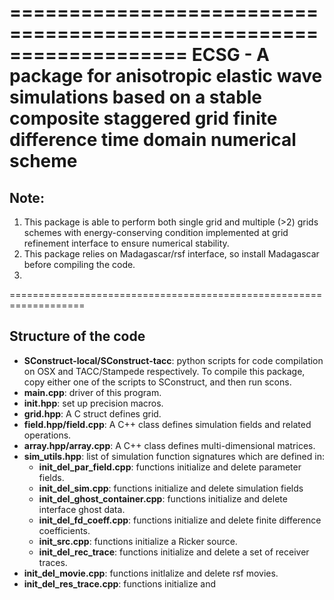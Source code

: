 ===================================================================
ECSG - A package for anisotropic elastic wave simulations based on a stable composite staggered grid finite difference time domain numerical scheme
===================================================================

## Note: 
1. This package is able to perform both single grid and multiple (>2) grids schemes with energy-conserving condition implemented at grid refinement interface to ensure numerical stability.
2. This package relies on Madagascar/rsf interface, so install Madagascar before compiling the code.
3.

===================================================================
## Structure of the code
* **SConstruct-local/SConstruct-tacc**: python scripts for code compilation on OSX and TACC/Stampede respectively. To compile this package, copy either one of the scripts to SConstruct, and then run scons.
* **main.cpp**: driver of this program.
* **init.hpp**: set up precision macros.
* **grid.hpp**: A C struct defines grid.
* **field.hpp/field.cpp**: A C++ class defines simulation fields and related operations.
* **array.hpp/array.cpp**: A C++ class defines multi-dimensional matrices.
* **sim_utils.hpp**: list of simulation function signatures which are defined in:
  * **init_del_par_field.cpp**: functions initialize and delete parameter fields.
  * **init_del_sim.cpp**: functions initialize and delete simulation fields
  * **init_del_ghost_container.cpp**: functions initialize and delete interface ghost data.
  * **init_del_fd_coeff.cpp**: functions initialize and delete finite difference coefficients.
  * **init_src.cpp**: functions initialize a Ricker source.
  * **init_del_rec_trace**: functions initialize and delete a set of receiver traces.
* **init_del_movie.cpp**: functions initlalize and delete rsf movies.
* **init_del_res_trace.cpp**: functions initialize and 

